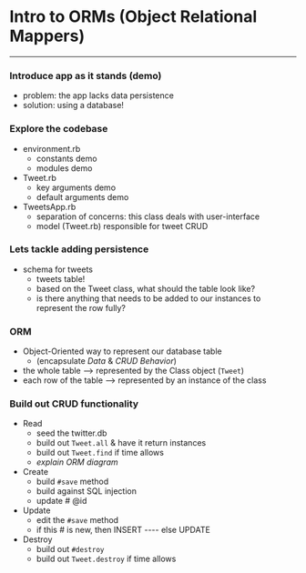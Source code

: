 # Intro to ORMs (Object Relational Mappers)
---
### Introduce app as it stands (demo)
- problem: the app lacks data persistence
- solution: using a database!

### Explore the codebase
- environment.rb
    * constants demo
    * modules demo
- Tweet.rb
    * key arguments demo
    * default arguments demo
- TweetsApp.rb
    * separation of concerns: this class deals with user-interface
    * model (Tweet.rb) responsible for tweet CRUD

### Lets tackle adding persistence
- schema for tweets
    * tweets table!
    * based on the Tweet class, what should the table look like?
    * is there anything that needs to be added to our instances to represent the row fully?

### ORM
- Object-Oriented way to represent our database table
    * (encapsulate *Data* & *CRUD Behavior*)
- the whole table --> represented by the Class object (`Tweet`)
- each row of the table --> represented by an instance of the class

### Build out CRUD functionality
- Read
    * seed the twitter.db
    * build out `Tweet.all` & have it return instances
    * build out `Tweet.find` if time allows
    * *explain ORM diagram*
- Create
    * build `#save` method
    * build against SQL injection
    * update #<Tweet> @id
- Update
    * edit the `#save` method
    * if this #<Tweet> is new, then INSERT ---- else UPDATE
- Destroy
    * build out `#destroy`
    * build out `Tweet.destroy` if time allows
